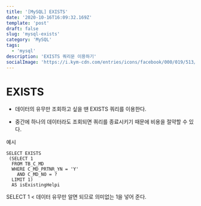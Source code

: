 ```yaml
---
title: '[MySQL] EXISTS'
date: '2020-10-16T16:09:32.169Z'
template: 'post'
draft: false
slug: 'mysql-exists'
category: 'MySQL'
tags:
  - 'mysql'
description: 'EXISTS 쿼리문 이용하기'
socialImage: 'https://i.kym-cdn.com/entries/icons/facebook/000/019/513/til.jpg'
---
```


# EXISTS

- 데이터의 유무만 조회하고 싶을 땐 EXISTS 쿼리를 이용한다.

- 중간에 하나의 데이터라도 조회되면 쿼리를 종료시키기 때문에 비용을 절약할 수 있다.

예시

```mysql
SELECT EXISTS 
 (SELECT 1
  FROM TB_C_MD 
  WHERE C_MD_PRTNR_YN = 'Y' 
  	AND C_MD_NO = ?
  LIMIT 1)
  AS isExistingHelpi
```

SELECT 1 < 데이터 유무만 알면 되므로 의미없는 1을 넣어 준다.

